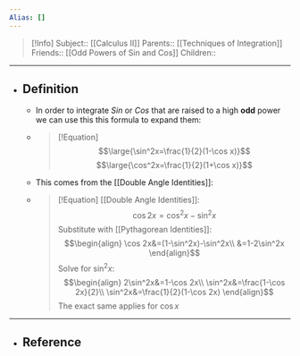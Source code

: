 ```yaml
---
Alias: []
---
```

> [!Info]
> Subject:: [[Calculus II]]
> Parents:: [[Techniques of Integration]]
> Friends:: [[Odd Powers of Sin and Cos]]
> Children:: 
---
- ## Definition
	- In order to integrate $Sin$ or $Cos$ that are raised to a high **odd** power we can use this this formula to expand them:
	- > [!Equation]
	  > $$\large{\sin^2x=\frac{1}{2}(1-\cos x)}$$
	  > $$\large{\cos^2x=\frac{1}{2}(1+\cos x)}$$
	- This comes from the [[Double Angle Identities]]:
	- > [!Equation]
	  > [[Double Angle Identities]]:
	  > $$\cos 2x=\cos^2x-\sin^2x$$
	  > Substitute with [[Pythagorean Identities]]:
	  > $$\begin{align}
	  > \cos 2x&=(1-\sin^2x)-\sin^2x\\
	  > &=1-2\sin^2x
	  > \end{align}$$
	  > Solve for $\sin^2x$:
	  > $$\begin{align}
	  > 2\sin^2x&=1-\cos 2x\\
	  > \sin^2x&=\frac{1-\cos 2x}{2}\\
	  > \sin^2x&=\frac{1}{2}(1-\cos 2x)
	  > \end{align}$$
	  > The exact same applies for $\cos x$
---
- ## Reference
